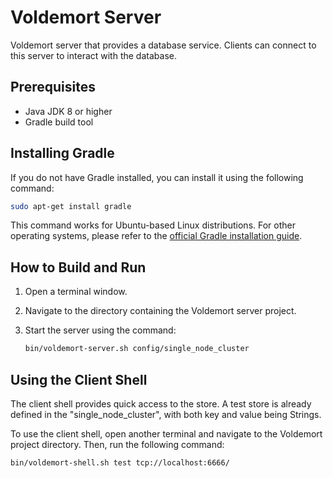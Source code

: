 # Voldemort Server

Voldemort server that provides a database service. Clients can connect to this server to interact with the database.

## Prerequisites

- Java JDK 8 or higher
- Gradle build tool

## Installing Gradle

If you do not have Gradle installed, you can install it using the following command:

```bash
sudo apt-get install gradle
```

This command works for Ubuntu-based Linux distributions. For other operating systems, please refer to the [official Gradle installation guide](https://gradle.org/install/).

## How to Build and Run

1. Open a terminal window.

2. Navigate to the directory containing the Voldemort server project.

3. Start the server using the command:

   ```bash
   bin/voldemort-server.sh config/single_node_cluster
   ```

## Using the Client Shell

The client shell provides quick access to the store. A test store is already defined in the "single_node_cluster", with both key and value being Strings.

To use the client shell, open another terminal and navigate to the Voldemort project directory. Then, run the following command:

   ```bash
   bin/voldemort-shell.sh test tcp://localhost:6666/
   ```

